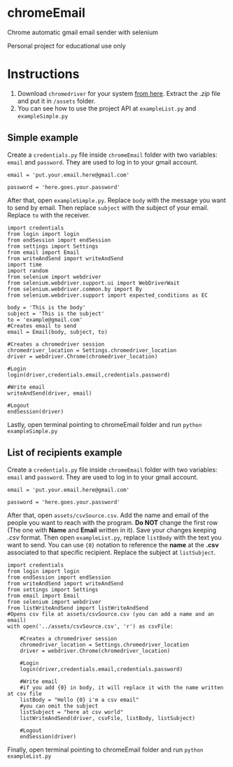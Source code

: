 # chromeEmail
Chrome automatic gmail email sender with selenium

Personal project for educational use only

# Instructions
1. Download ```chromedriver``` for your system [from here](https://sites.google.com/a/chromium.org/chromedriver/downloads). Extract the .*zip* file and put it in ```/assets``` folder.
2. You can see how to use the project API at ```exampleList.py``` and ```exampleSimple.py```

## Simple example
Create a ```credentials.py``` file inside ```chromeEmail``` folder with two variables: ```email``` and ```password```. They are used to log in to your gmail account.
```
email = 'put.your.email.here@gmail.com'

password = 'here.goes.your.password'
```
After that, open ```exampleSimple.py```. Replace ```body``` with the message you want to send by email. Then replace ```subject``` with the subject of your email. Replace ```to``` with the receiver.
```
import credentials
from login import login
from endSession import endSession
from settings import Settings
from email import Email
from writeAndSend import writeAndSend
import time
import random
from selenium import webdriver
from selenium.webdriver.support.ui import WebDriverWait
from selenium.webdriver.common.by import By
from selenium.webdriver.support import expected_conditions as EC

body = 'This is the body'
subject = 'This is the subject'
to = 'example@gmail.com'
#Creates email to send
email = Email(body, subject, to)

#Creates a chromedriver session
chromedriver_location = Settings.chromedriver_location
driver = webdriver.Chrome(chromedriver_location)

#Login
login(driver,credentials.email,credentials.password)

#Write email
writeAndSend(driver, email)

#Logout
endSession(driver)
```
Lastly, open terminal pointing to chromeEmail folder and run ```python exampleSimple.py```

## List of recipients example
Create a ```credentials.py``` file inside ```chromeEmail``` folder with two variables: ```email``` and ```password```. They are used to log in to your gmail account.
```
email = 'put.your.email.here@gmail.com'

password = 'here.goes.your.password'
```
After that, open ```assets/csvSource.csv```. Add the name and email of the people you want to reach with the program. **Do NOT** change the first row (The one with **Name** and **Email** written in it). Save your changes keeping *.csv* format.
Then open ```exampleList.py```, replace ```listBody``` with the text you want to send. You can use ```{0}``` notation to reference the **name** at the **.csv** associated to that specific recipient. Replace the subject at ```listSubject```.
```
import credentials
from login import login
from endSession import endSession
from writeAndSend import writeAndSend
from settings import Settings
from email import Email
from selenium import webdriver
from listWriteAndSend import listWriteAndSend
#Opens csv file at assets/csvSource.csv (you can add a name and an email)
with open('../assets/csvSource.csv', 'r') as csvFile:

    #Creates a chromedriver session
    chromedriver_location = Settings.chromedriver_location
    driver = webdriver.Chrome(chromedriver_location)

    #Login
    login(driver,credentials.email,credentials.password)

    #Write email
    #if you add {0} in body, it will replace it with the name written at csv file
    listBody = "Hello {0} i'm a csv email"
    #you can omit the subject
    listSubject = "here at csv world"
    listWriteAndSend(driver, csvFile, listBody, listSubject)

    #Logout
    endSession(driver)

```
Finally, open terminal pointing to chromeEmail folder and run ```python exampleList.py```

